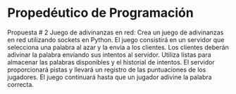 # Propedéutico de Programación

Propuesta # 2 Juego de adivinanzas en red:
Crea un juego de adivinanzas en red utilizando sockets en Python. El juego consistirá en un servidor que selecciona una palabra al azar y la envía a los clientes. Los clientes deberán adivinar la palabra enviando sus intentos al servidor. Utiliza listas para almacenar las palabras disponibles y el historial de intentos. El servidor proporcionará pistas y llevará un registro de las puntuaciones de los jugadores. El juego continuará hasta que un jugador adivine la palabra correcta.

